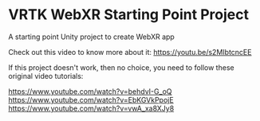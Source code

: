 # VRTK WebXR Starting Point Project
 A starting point Unity project to create WebXR app

Check out this video to know more about it: https://youtu.be/s2MIbtcncEE

If this project doesn't work, then no choice, you need to follow these original video tutorials:

https://www.youtube.com/watch?v=behdvI-G_oQ
https://www.youtube.com/watch?v=EbKGVkPpojE
https://www.youtube.com/watch?v=vwA_xa8XJy8
